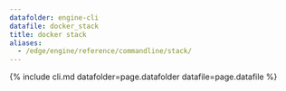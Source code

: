 ```yaml
---
datafolder: engine-cli
datafile: docker_stack
title: docker stack
aliases:
  - /edge/engine/reference/commandline/stack/
---
```

<!--
This page is automatically generated from Docker's source code. If you want to
suggest a change to the text that appears here, open a ticket or pull request
in the source repository on GitHub:

https://github.com/docker/cli
-->

{% include cli.md datafolder=page.datafolder datafile=page.datafile %}
